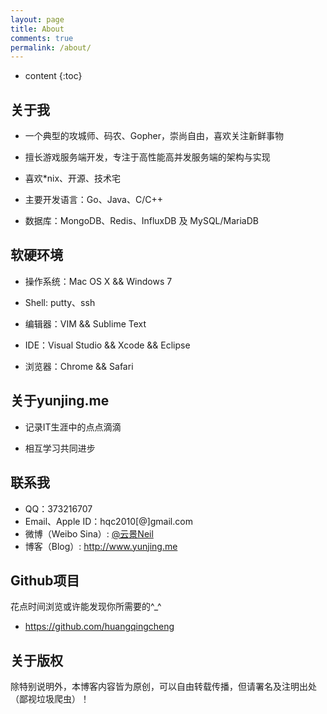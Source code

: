 ```yaml
---
layout: page
title: About
comments: true
permalink: /about/
---
```


* content
{:toc}

## 关于我

* 一个典型的攻城师、码农、Gopher，崇尚自由，喜欢关注新鲜事物

* 擅长游戏服务端开发，专注于高性能高并发服务端的架构与实现

* 喜欢\*nix、开源、技术宅

* 主要开发语言：Go、Java、C/C++

* 数据库：MongoDB、Redis、InfluxDB 及 MySQL/MariaDB

## 软硬环境

* 操作系统：Mac OS X && Windows 7

* Shell: putty、ssh

* 编辑器：VIM && Sublime Text

* IDE：Visual Studio && Xcode && Eclipse

* 浏览器：Chrome && Safari

## 关于yunjing.me

* 记录IT生涯中的点点滴滴

* 相互学习共同进步

## 联系我

* QQ：373216707
* Email、Apple ID：hqc2010[@]gmail.com
* 微博（Weibo Sina）: <a href='http://weibo.com/u/2368449022'>@云景Neil</a>
* 博客（Blog）: <a href='http://www.yunjing.me'>http://www.yunjing.me</a>

## Github项目

花点时间浏览或许能发现你所需要的^\_^

* <a href='https://github.com/huangqingcheng'>https://github.com/huangqingcheng</a>

## 关于版权

除特别说明外，本博客内容皆为原创，可以自由转载传播，但请署名及注明出处（鄙视垃圾爬虫）！
